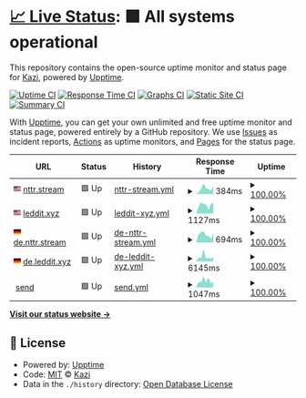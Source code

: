 # [📈 Live Status](https://instances.kazi.one): <!--live status--> **🟩 All systems operational**

This repository contains the open-source uptime monitor and status page for [Kazi](https://instances.kazi.one), powered by [Upptime](https://github.com/upptime/upptime).

[![Uptime CI](https://github.com/kzshantonu/instances/workflows/Uptime%20CI/badge.svg)](https://github.com/kzshantonu/instances/actions?query=workflow%3A%22Uptime+CI%22)
[![Response Time CI](https://github.com/kzshantonu/instances/workflows/Response%20Time%20CI/badge.svg)](https://github.com/kzshantonu/instances/actions?query=workflow%3A%22Response+Time+CI%22)
[![Graphs CI](https://github.com/kzshantonu/instances/workflows/Graphs%20CI/badge.svg)](https://github.com/kzshantonu/instances/actions?query=workflow%3A%22Graphs+CI%22)
[![Static Site CI](https://github.com/kzshantonu/instances/workflows/Static%20Site%20CI/badge.svg)](https://github.com/kzshantonu/instances/actions?query=workflow%3A%22Static+Site+CI%22)
[![Summary CI](https://github.com/kzshantonu/instances/workflows/Summary%20CI/badge.svg)](https://github.com/kzshantonu/instances/actions?query=workflow%3A%22Summary+CI%22)

With [Upptime](https://upptime.js.org), you can get your own unlimited and free uptime monitor and status page, powered entirely by a GitHub repository. We use [Issues](https://github.com/kzshantonu/instances/issues) as incident reports, [Actions](https://github.com/kzshantonu/instances/actions) as uptime monitors, and [Pages](https://instances.kazi.one) for the status page.

<!--start: status pages-->
<!-- This summary is generated by Upptime (https://github.com/upptime/upptime) -->
<!-- Do not edit this manually, your changes will be overwritten -->
<!-- prettier-ignore -->
| URL | Status | History | Response Time | Uptime |
| --- | ------ | ------- | ------------- | ------ |
| <img alt="" src="https://raw.githubusercontent.com/kreativekorp/vexillo/master/artwork/vexillo/pvb160/us.png" height="13"> [nttr.stream](https://nttr.stream) | 🟩 Up | [nttr-stream.yml](https://github.com/kzshantonu/instances/commits/HEAD/history/nttr-stream.yml) | <details><summary><img alt="Response time graph" src="./graphs/nttr-stream/response-time-week.png" height="20"> 384ms</summary><br><a href="https://instances.kazi.one/history/nttr-stream"><img alt="Response time 554" src="https://img.shields.io/endpoint?url=https%3A%2F%2Fraw.githubusercontent.com%2Fkzshantonu%2Finstances%2FHEAD%2Fapi%2Fnttr-stream%2Fresponse-time.json"></a><br><a href="https://instances.kazi.one/history/nttr-stream"><img alt="24-hour response time 367" src="https://img.shields.io/endpoint?url=https%3A%2F%2Fraw.githubusercontent.com%2Fkzshantonu%2Finstances%2FHEAD%2Fapi%2Fnttr-stream%2Fresponse-time-day.json"></a><br><a href="https://instances.kazi.one/history/nttr-stream"><img alt="7-day response time 384" src="https://img.shields.io/endpoint?url=https%3A%2F%2Fraw.githubusercontent.com%2Fkzshantonu%2Finstances%2FHEAD%2Fapi%2Fnttr-stream%2Fresponse-time-week.json"></a><br><a href="https://instances.kazi.one/history/nttr-stream"><img alt="30-day response time 971" src="https://img.shields.io/endpoint?url=https%3A%2F%2Fraw.githubusercontent.com%2Fkzshantonu%2Finstances%2FHEAD%2Fapi%2Fnttr-stream%2Fresponse-time-month.json"></a><br><a href="https://instances.kazi.one/history/nttr-stream"><img alt="1-year response time 554" src="https://img.shields.io/endpoint?url=https%3A%2F%2Fraw.githubusercontent.com%2Fkzshantonu%2Finstances%2FHEAD%2Fapi%2Fnttr-stream%2Fresponse-time-year.json"></a></details> | <details><summary><a href="https://instances.kazi.one/history/nttr-stream">100.00%</a></summary><a href="https://instances.kazi.one/history/nttr-stream"><img alt="All-time uptime 97.55%" src="https://img.shields.io/endpoint?url=https%3A%2F%2Fraw.githubusercontent.com%2Fkzshantonu%2Finstances%2FHEAD%2Fapi%2Fnttr-stream%2Fuptime.json"></a><br><a href="https://instances.kazi.one/history/nttr-stream"><img alt="24-hour uptime 100.00%" src="https://img.shields.io/endpoint?url=https%3A%2F%2Fraw.githubusercontent.com%2Fkzshantonu%2Finstances%2FHEAD%2Fapi%2Fnttr-stream%2Fuptime-day.json"></a><br><a href="https://instances.kazi.one/history/nttr-stream"><img alt="7-day uptime 100.00%" src="https://img.shields.io/endpoint?url=https%3A%2F%2Fraw.githubusercontent.com%2Fkzshantonu%2Finstances%2FHEAD%2Fapi%2Fnttr-stream%2Fuptime-week.json"></a><br><a href="https://instances.kazi.one/history/nttr-stream"><img alt="30-day uptime 100.00%" src="https://img.shields.io/endpoint?url=https%3A%2F%2Fraw.githubusercontent.com%2Fkzshantonu%2Finstances%2FHEAD%2Fapi%2Fnttr-stream%2Fuptime-month.json"></a><br><a href="https://instances.kazi.one/history/nttr-stream"><img alt="1-year uptime 97.55%" src="https://img.shields.io/endpoint?url=https%3A%2F%2Fraw.githubusercontent.com%2Fkzshantonu%2Finstances%2FHEAD%2Fapi%2Fnttr-stream%2Fuptime-year.json"></a></details>
| <img alt="" src="https://raw.githubusercontent.com/kreativekorp/vexillo/master/artwork/vexillo/pvb160/us.png" height="13"> [leddit.xyz](https://leddit.xyz) | 🟩 Up | [leddit-xyz.yml](https://github.com/kzshantonu/instances/commits/HEAD/history/leddit-xyz.yml) | <details><summary><img alt="Response time graph" src="./graphs/leddit-xyz/response-time-week.png" height="20"> 1127ms</summary><br><a href="https://instances.kazi.one/history/leddit-xyz"><img alt="Response time 1497" src="https://img.shields.io/endpoint?url=https%3A%2F%2Fraw.githubusercontent.com%2Fkzshantonu%2Finstances%2FHEAD%2Fapi%2Fleddit-xyz%2Fresponse-time.json"></a><br><a href="https://instances.kazi.one/history/leddit-xyz"><img alt="24-hour response time 594" src="https://img.shields.io/endpoint?url=https%3A%2F%2Fraw.githubusercontent.com%2Fkzshantonu%2Finstances%2FHEAD%2Fapi%2Fleddit-xyz%2Fresponse-time-day.json"></a><br><a href="https://instances.kazi.one/history/leddit-xyz"><img alt="7-day response time 1127" src="https://img.shields.io/endpoint?url=https%3A%2F%2Fraw.githubusercontent.com%2Fkzshantonu%2Finstances%2FHEAD%2Fapi%2Fleddit-xyz%2Fresponse-time-week.json"></a><br><a href="https://instances.kazi.one/history/leddit-xyz"><img alt="30-day response time 1289" src="https://img.shields.io/endpoint?url=https%3A%2F%2Fraw.githubusercontent.com%2Fkzshantonu%2Finstances%2FHEAD%2Fapi%2Fleddit-xyz%2Fresponse-time-month.json"></a><br><a href="https://instances.kazi.one/history/leddit-xyz"><img alt="1-year response time 1497" src="https://img.shields.io/endpoint?url=https%3A%2F%2Fraw.githubusercontent.com%2Fkzshantonu%2Finstances%2FHEAD%2Fapi%2Fleddit-xyz%2Fresponse-time-year.json"></a></details> | <details><summary><a href="https://instances.kazi.one/history/leddit-xyz">100.00%</a></summary><a href="https://instances.kazi.one/history/leddit-xyz"><img alt="All-time uptime 97.57%" src="https://img.shields.io/endpoint?url=https%3A%2F%2Fraw.githubusercontent.com%2Fkzshantonu%2Finstances%2FHEAD%2Fapi%2Fleddit-xyz%2Fuptime.json"></a><br><a href="https://instances.kazi.one/history/leddit-xyz"><img alt="24-hour uptime 100.00%" src="https://img.shields.io/endpoint?url=https%3A%2F%2Fraw.githubusercontent.com%2Fkzshantonu%2Finstances%2FHEAD%2Fapi%2Fleddit-xyz%2Fuptime-day.json"></a><br><a href="https://instances.kazi.one/history/leddit-xyz"><img alt="7-day uptime 100.00%" src="https://img.shields.io/endpoint?url=https%3A%2F%2Fraw.githubusercontent.com%2Fkzshantonu%2Finstances%2FHEAD%2Fapi%2Fleddit-xyz%2Fuptime-week.json"></a><br><a href="https://instances.kazi.one/history/leddit-xyz"><img alt="30-day uptime 100.00%" src="https://img.shields.io/endpoint?url=https%3A%2F%2Fraw.githubusercontent.com%2Fkzshantonu%2Finstances%2FHEAD%2Fapi%2Fleddit-xyz%2Fuptime-month.json"></a><br><a href="https://instances.kazi.one/history/leddit-xyz"><img alt="1-year uptime 97.57%" src="https://img.shields.io/endpoint?url=https%3A%2F%2Fraw.githubusercontent.com%2Fkzshantonu%2Finstances%2FHEAD%2Fapi%2Fleddit-xyz%2Fuptime-year.json"></a></details>
| <img alt="" src="https://raw.githubusercontent.com/kreativekorp/vexillo/master/artwork/vexillo/pvb160/de.png" height="13"> [de.nttr.stream](https://de.nttr.stream) | 🟩 Up | [de-nttr-stream.yml](https://github.com/kzshantonu/instances/commits/HEAD/history/de-nttr-stream.yml) | <details><summary><img alt="Response time graph" src="./graphs/de-nttr-stream/response-time-week.png" height="20"> 694ms</summary><br><a href="https://instances.kazi.one/history/de-nttr-stream"><img alt="Response time 563" src="https://img.shields.io/endpoint?url=https%3A%2F%2Fraw.githubusercontent.com%2Fkzshantonu%2Finstances%2FHEAD%2Fapi%2Fde-nttr-stream%2Fresponse-time.json"></a><br><a href="https://instances.kazi.one/history/de-nttr-stream"><img alt="24-hour response time 1156" src="https://img.shields.io/endpoint?url=https%3A%2F%2Fraw.githubusercontent.com%2Fkzshantonu%2Finstances%2FHEAD%2Fapi%2Fde-nttr-stream%2Fresponse-time-day.json"></a><br><a href="https://instances.kazi.one/history/de-nttr-stream"><img alt="7-day response time 694" src="https://img.shields.io/endpoint?url=https%3A%2F%2Fraw.githubusercontent.com%2Fkzshantonu%2Finstances%2FHEAD%2Fapi%2Fde-nttr-stream%2Fresponse-time-week.json"></a><br><a href="https://instances.kazi.one/history/de-nttr-stream"><img alt="30-day response time 587" src="https://img.shields.io/endpoint?url=https%3A%2F%2Fraw.githubusercontent.com%2Fkzshantonu%2Finstances%2FHEAD%2Fapi%2Fde-nttr-stream%2Fresponse-time-month.json"></a><br><a href="https://instances.kazi.one/history/de-nttr-stream"><img alt="1-year response time 563" src="https://img.shields.io/endpoint?url=https%3A%2F%2Fraw.githubusercontent.com%2Fkzshantonu%2Finstances%2FHEAD%2Fapi%2Fde-nttr-stream%2Fresponse-time-year.json"></a></details> | <details><summary><a href="https://instances.kazi.one/history/de-nttr-stream">100.00%</a></summary><a href="https://instances.kazi.one/history/de-nttr-stream"><img alt="All-time uptime 99.40%" src="https://img.shields.io/endpoint?url=https%3A%2F%2Fraw.githubusercontent.com%2Fkzshantonu%2Finstances%2FHEAD%2Fapi%2Fde-nttr-stream%2Fuptime.json"></a><br><a href="https://instances.kazi.one/history/de-nttr-stream"><img alt="24-hour uptime 100.00%" src="https://img.shields.io/endpoint?url=https%3A%2F%2Fraw.githubusercontent.com%2Fkzshantonu%2Finstances%2FHEAD%2Fapi%2Fde-nttr-stream%2Fuptime-day.json"></a><br><a href="https://instances.kazi.one/history/de-nttr-stream"><img alt="7-day uptime 100.00%" src="https://img.shields.io/endpoint?url=https%3A%2F%2Fraw.githubusercontent.com%2Fkzshantonu%2Finstances%2FHEAD%2Fapi%2Fde-nttr-stream%2Fuptime-week.json"></a><br><a href="https://instances.kazi.one/history/de-nttr-stream"><img alt="30-day uptime 100.00%" src="https://img.shields.io/endpoint?url=https%3A%2F%2Fraw.githubusercontent.com%2Fkzshantonu%2Finstances%2FHEAD%2Fapi%2Fde-nttr-stream%2Fuptime-month.json"></a><br><a href="https://instances.kazi.one/history/de-nttr-stream"><img alt="1-year uptime 99.40%" src="https://img.shields.io/endpoint?url=https%3A%2F%2Fraw.githubusercontent.com%2Fkzshantonu%2Finstances%2FHEAD%2Fapi%2Fde-nttr-stream%2Fuptime-year.json"></a></details>
| <img alt="" src="https://raw.githubusercontent.com/kreativekorp/vexillo/master/artwork/vexillo/pvb160/de.png" height="13"> [de.leddit.xyz](https://de.leddit.xyz) | 🟩 Up | [de-leddit-xyz.yml](https://github.com/kzshantonu/instances/commits/HEAD/history/de-leddit-xyz.yml) | <details><summary><img alt="Response time graph" src="./graphs/de-leddit-xyz/response-time-week.png" height="20"> 6145ms</summary><br><a href="https://instances.kazi.one/history/de-leddit-xyz"><img alt="Response time 2360" src="https://img.shields.io/endpoint?url=https%3A%2F%2Fraw.githubusercontent.com%2Fkzshantonu%2Finstances%2FHEAD%2Fapi%2Fde-leddit-xyz%2Fresponse-time.json"></a><br><a href="https://instances.kazi.one/history/de-leddit-xyz"><img alt="24-hour response time 26354" src="https://img.shields.io/endpoint?url=https%3A%2F%2Fraw.githubusercontent.com%2Fkzshantonu%2Finstances%2FHEAD%2Fapi%2Fde-leddit-xyz%2Fresponse-time-day.json"></a><br><a href="https://instances.kazi.one/history/de-leddit-xyz"><img alt="7-day response time 6145" src="https://img.shields.io/endpoint?url=https%3A%2F%2Fraw.githubusercontent.com%2Fkzshantonu%2Finstances%2FHEAD%2Fapi%2Fde-leddit-xyz%2Fresponse-time-week.json"></a><br><a href="https://instances.kazi.one/history/de-leddit-xyz"><img alt="30-day response time 2998" src="https://img.shields.io/endpoint?url=https%3A%2F%2Fraw.githubusercontent.com%2Fkzshantonu%2Finstances%2FHEAD%2Fapi%2Fde-leddit-xyz%2Fresponse-time-month.json"></a><br><a href="https://instances.kazi.one/history/de-leddit-xyz"><img alt="1-year response time 2360" src="https://img.shields.io/endpoint?url=https%3A%2F%2Fraw.githubusercontent.com%2Fkzshantonu%2Finstances%2FHEAD%2Fapi%2Fde-leddit-xyz%2Fresponse-time-year.json"></a></details> | <details><summary><a href="https://instances.kazi.one/history/de-leddit-xyz">100.00%</a></summary><a href="https://instances.kazi.one/history/de-leddit-xyz"><img alt="All-time uptime 99.37%" src="https://img.shields.io/endpoint?url=https%3A%2F%2Fraw.githubusercontent.com%2Fkzshantonu%2Finstances%2FHEAD%2Fapi%2Fde-leddit-xyz%2Fuptime.json"></a><br><a href="https://instances.kazi.one/history/de-leddit-xyz"><img alt="24-hour uptime 100.00%" src="https://img.shields.io/endpoint?url=https%3A%2F%2Fraw.githubusercontent.com%2Fkzshantonu%2Finstances%2FHEAD%2Fapi%2Fde-leddit-xyz%2Fuptime-day.json"></a><br><a href="https://instances.kazi.one/history/de-leddit-xyz"><img alt="7-day uptime 100.00%" src="https://img.shields.io/endpoint?url=https%3A%2F%2Fraw.githubusercontent.com%2Fkzshantonu%2Finstances%2FHEAD%2Fapi%2Fde-leddit-xyz%2Fuptime-week.json"></a><br><a href="https://instances.kazi.one/history/de-leddit-xyz"><img alt="30-day uptime 99.88%" src="https://img.shields.io/endpoint?url=https%3A%2F%2Fraw.githubusercontent.com%2Fkzshantonu%2Finstances%2FHEAD%2Fapi%2Fde-leddit-xyz%2Fuptime-month.json"></a><br><a href="https://instances.kazi.one/history/de-leddit-xyz"><img alt="1-year uptime 99.37%" src="https://img.shields.io/endpoint?url=https%3A%2F%2Fraw.githubusercontent.com%2Fkzshantonu%2Finstances%2FHEAD%2Fapi%2Fde-leddit-xyz%2Fuptime-year.json"></a></details>
| <img alt="" src="https://raw.githubusercontent.com/timvisee/send/master/assets/icon.svg" height="13"> [send](https://send.mni.li) | 🟩 Up | [send.yml](https://github.com/kzshantonu/instances/commits/HEAD/history/send.yml) | <details><summary><img alt="Response time graph" src="./graphs/send/response-time-week.png" height="20"> 1047ms</summary><br><a href="https://instances.kazi.one/history/send"><img alt="Response time 788" src="https://img.shields.io/endpoint?url=https%3A%2F%2Fraw.githubusercontent.com%2Fkzshantonu%2Finstances%2FHEAD%2Fapi%2Fsend%2Fresponse-time.json"></a><br><a href="https://instances.kazi.one/history/send"><img alt="24-hour response time 1837" src="https://img.shields.io/endpoint?url=https%3A%2F%2Fraw.githubusercontent.com%2Fkzshantonu%2Finstances%2FHEAD%2Fapi%2Fsend%2Fresponse-time-day.json"></a><br><a href="https://instances.kazi.one/history/send"><img alt="7-day response time 1047" src="https://img.shields.io/endpoint?url=https%3A%2F%2Fraw.githubusercontent.com%2Fkzshantonu%2Finstances%2FHEAD%2Fapi%2Fsend%2Fresponse-time-week.json"></a><br><a href="https://instances.kazi.one/history/send"><img alt="30-day response time 829" src="https://img.shields.io/endpoint?url=https%3A%2F%2Fraw.githubusercontent.com%2Fkzshantonu%2Finstances%2FHEAD%2Fapi%2Fsend%2Fresponse-time-month.json"></a><br><a href="https://instances.kazi.one/history/send"><img alt="1-year response time 788" src="https://img.shields.io/endpoint?url=https%3A%2F%2Fraw.githubusercontent.com%2Fkzshantonu%2Finstances%2FHEAD%2Fapi%2Fsend%2Fresponse-time-year.json"></a></details> | <details><summary><a href="https://instances.kazi.one/history/send">100.00%</a></summary><a href="https://instances.kazi.one/history/send"><img alt="All-time uptime 100.00%" src="https://img.shields.io/endpoint?url=https%3A%2F%2Fraw.githubusercontent.com%2Fkzshantonu%2Finstances%2FHEAD%2Fapi%2Fsend%2Fuptime.json"></a><br><a href="https://instances.kazi.one/history/send"><img alt="24-hour uptime 100.00%" src="https://img.shields.io/endpoint?url=https%3A%2F%2Fraw.githubusercontent.com%2Fkzshantonu%2Finstances%2FHEAD%2Fapi%2Fsend%2Fuptime-day.json"></a><br><a href="https://instances.kazi.one/history/send"><img alt="7-day uptime 100.00%" src="https://img.shields.io/endpoint?url=https%3A%2F%2Fraw.githubusercontent.com%2Fkzshantonu%2Finstances%2FHEAD%2Fapi%2Fsend%2Fuptime-week.json"></a><br><a href="https://instances.kazi.one/history/send"><img alt="30-day uptime 100.00%" src="https://img.shields.io/endpoint?url=https%3A%2F%2Fraw.githubusercontent.com%2Fkzshantonu%2Finstances%2FHEAD%2Fapi%2Fsend%2Fuptime-month.json"></a><br><a href="https://instances.kazi.one/history/send"><img alt="1-year uptime 100.00%" src="https://img.shields.io/endpoint?url=https%3A%2F%2Fraw.githubusercontent.com%2Fkzshantonu%2Finstances%2FHEAD%2Fapi%2Fsend%2Fuptime-year.json"></a></details>

<!--end: status pages-->

[**Visit our status website →**](https://instances.kazi.one)

## 📄 License

- Powered by: [Upptime](https://github.com/upptime/upptime)
- Code: [MIT](./LICENSE) © [Kazi](https://instances.kazi.one)
- Data in the `./history` directory: [Open Database License](https://opendatacommons.org/licenses/odbl/1-0/)
